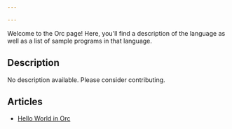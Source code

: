 ```yaml
---

---
```


Welcome to the Orc page! Here, you'll find a description of the language as well as a list of sample programs in that language.

## Description

No description available. Please consider contributing.

## Articles

- [Hello World in Orc](https://sampleprograms.io/projects/hello-world/orc)